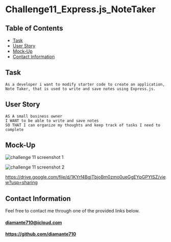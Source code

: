 # Challenge11_Express.js_NoteTaker

## Table of Contents

* [Task](#Task)
* [User Story](#User-Story)
* [Mock-Up](#Mock-Up)
* [Contact Information](#Contact-Information)

## <a name="Task"></a>Task

```
As a developer i want to modify starter code to create an application, Note Taker, that is used to write and save notes using Express.js.
```

## <a name="User Story"></a>User Story

```
AS A small business owner
I WANT to be able to write and save notes
SO THAT I can organize my thoughts and keep track of tasks I need to complete
```

## <a name="Mock-Up"></a>Mock-Up

![challenge 11 screenshot 1](https://user-images.githubusercontent.com/120080703/225439286-a742f4f6-ef9e-4b3a-9fe4-2c7b8040d163.png)

![challenge 11 screenshot 2](https://user-images.githubusercontent.com/120080703/225439360-cea52241-d4fa-43ae-9f2e-c6815c39df07.png)

https://drive.google.com/file/d/1KYrf4BgjTbjoBm0zmo0ueGgEYpGPYISZ/view?usp=sharing

## <a name="Contact Information"></a>Contact Information

Feel free to contact me through one of the provided links below.
#### diamante710@icloud.com
#### https://github.com/diamante710

